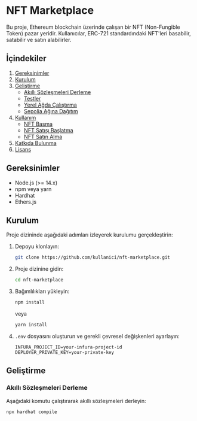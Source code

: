 # NFT Marketplace

Bu proje, Ethereum blockchain üzerinde çalışan bir NFT (Non-Fungible Token) pazar yeridir. Kullanıcılar, ERC-721 standardındaki NFT'leri basabilir, satabilir ve satın alabilirler.

## İçindekiler

1. [Gereksinimler](#gereksinimler)
2. [Kurulum](#kurulum)
3. [Geliştirme](#geliştirme)
   - [Akıllı Sözleşmeleri Derleme](#akıllı-sözleşmeleri-derleme)
   - [Testler](#testler)
   - [Yerel Ağda Çalıştırma](#yerel-ağda-çalıştırma)
   - [Sepolia Ağına Dağıtım](#sepolia-ağına-dağıtım)
4. [Kullanım](#kullanım)
   - [NFT Basma](#nft-basma)
   - [NFT Satışı Başlatma](#nft-satışı-başlatma)
   - [NFT Satın Alma](#nft-satın-alma)
5. [Katkıda Bulunma](#katkıda-bulunma)
6. [Lisans](#lisans)

## Gereksinimler

- Node.js (>= 14.x)
- npm veya yarn
- Hardhat
- Ethers.js

## Kurulum

Proje dizininde aşağıdaki adımları izleyerek kurulumu gerçekleştirin:

1. Depoyu klonlayın:

    ```sh
    git clone https://github.com/kullanici/nft-marketplace.git
    ```

2. Proje dizinine gidin:

    ```sh
    cd nft-marketplace
    ```

3. Bağımlılıkları yükleyin:

    ```sh
    npm install
    ```

    veya

    ```sh
    yarn install
    ```

4. `.env` dosyasını oluşturun ve gerekli çevresel değişkenleri ayarlayın:

    ```env
    INFURA_PROJECT_ID=your-infura-project-id
    DEPLOYER_PRIVATE_KEY=your-private-key
    ```

## Geliştirme

### Akıllı Sözleşmeleri Derleme

Aşağıdaki komutu çalıştırarak akıllı sözleşmeleri derleyin:

```sh
npx hardhat compile
